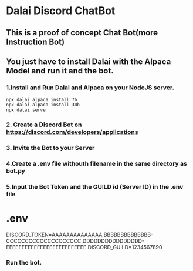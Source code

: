 # Dalai Discord ChatBot

## This is a proof of concept Chat Bot(more Instruction Bot)

## You just have to install Dalai with the Alpaca Model and run it and the bot.

### 1.Install and Run Dalai and Alpaca on your NodeJS server.
    npx dalai alpaca install 7b
    npx dalai alpaca install 30b
    npx dalai serve
    
### 2. Create a Discord Bot on https://discord.com/developers/applications

### 3. Invite the Bot to your Server

### 4.Create a .env file withouth filename in the same directory as bot.py

### 5.Input the Bot Token and the GUILD id (Server ID) in the .env file

  # .env
  DISCORD_TOKEN=AAAAAAAAAAAAAA.BBBBBBBBBBBBBB-CCCCCCCCCCCCCCCCCCCC.DDDDDDDDDDDDDDDD-EEEEEEEEEEEEEEEEEEEEEEEEEE
  DISCORD_GUILD=1234567890

### Run the bot.
